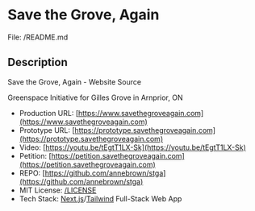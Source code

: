 # Save the Grove, Again
File: /README.md

## Description

Save the Grove, Again - Website Source

Greenspace Initiative for Gilles Grove in Arnprior, ON


- Production URL: [https://www.savethegroveagain.com](https://www.savethegroveagain.com)
- Prototype URL: [https://prototype.savethegroveagain.com](https://prototype.savethegroveagain.com)
- Video: [https://youtu.be/tEgtT1LX-Sk](https://youtu.be/tEgtT1LX-Sk)
- Petition: [https://petition.savethegroveagain.com](https://petition.savethegroveagain.com)
- REPO: [https://github.com/annebrown/stga](https://github.com/annebrown/stga)
- MIT License: [/LICENSE](/LICENSE)
- Tech Stack: [Next.js](https://nextjs.org/)/[Tailwind](https://tailwindcss.com/) Full-Stack Web App
